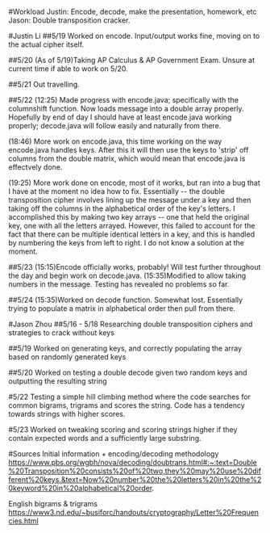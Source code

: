 #Workload
Justin: Encode, decode, make the presentation, homework, etc
Jason: Double transposition cracker.


#Justin Li
##5/19
Worked on encode. Input/output works fine, moving on to the actual cipher itself.

##5/20
(As of 5/19)Taking AP Calculus & AP Government Exam. Unsure at current time if able to work on 5/20.

##5/21
Out travelling.

##5/22
(12:25) Made progress with encode.java; specifically with the columnshift function. Now loads message into a double array properly. Hopefully by end of day I should have at least encode.java working properly; decode.java will follow easily and naturally from there.

(18:46) More work on encode.java, this time working on the way encode.java handles keys. After this it will then use the keys to 'strip' off columns from the double matrix, which would mean that encode.java is effectvely done.

(19:25) More work done on encode, most of it works, but ran into a bug that I have at the moment no idea how to fix. Essentially -- the double transposition cipher involves lining up the message under a key and then taking off the columns in the alphabetical order of the key's letters. I accomplished this by making two key arrays -- one that held the original key, one with all the letters arrayed. However, this failed to account for the fact that there can be multiple identical letters in a key, and this is handled by numbering the keys from left to right. I do not know a solution at the moment.

##5/23
(15:15)Encode officially works, probably! Will test further throughout the day and begin work on decode.java.
(15:35)Modified to allow taking numbers in the message. Testing has revealed no problems so far.

##5/24
(15:35)Worked on decode function. Somewhat lost. Essentially trying to populate a matrix in alphabetical order then pull from there. 


#Jason Zhou
##5/16 - 5/18
Researching double transposition ciphers and strategies to crack without keys

##5/19
Worked on generating keys, and correctly populating the array based on randomly generated keys

##5/20
Worked on testing a double decode given two random keys and outputting the resulting string

#5/22
Testing a simple hill climbing method where the code searches for common bigrams, trigrams and scores the string. Code has a tendency towards strings with higher scores.

#5/23
Worked on tweaking scoring and scoring strings higher if they contain expected words and a sufficiently large substring.

#Sources
Initial information + encoding/decoding methodology
https://www.pbs.org/wgbh/nova/decoding/doubtrans.html#:~:text=Double%20Transposition%20consists%20of%20two,they%20may%20use%20different%20keys.&text=Now%20number%20the%20letters%20in%20the%20keyword%20in%20alphabetical%20order.

English bigrams & trigrams
https://www3.nd.edu/~busiforc/handouts/cryptography/Letter%20Frequencies.html
